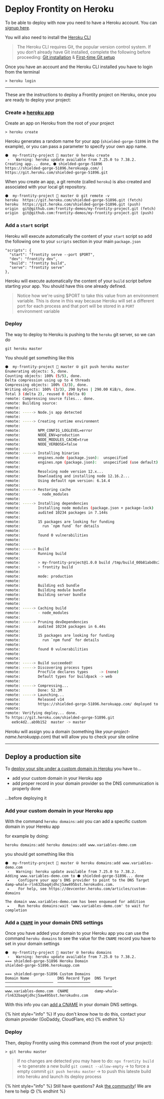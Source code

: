 # Deploy Frontity on Heroku

To be able to deploy with now you need to have a Heroku account. You can [signup here](https://signup.heroku.com/).

You will also need to install the [Heroku CLI](https://devcenter.heroku.com/articles/getting-started-with-nodejs#set-up)

> The Heroku CLI requires Git, the popular version control system. If you don’t already have Git installed, complete the following before proceeding: [Git installation](https://git-scm.com/book/en/v2/Getting-Started-Installing-Git) & [First-time Git setup](https://git-scm.com/book/en/v2/Getting-Started-First-Time-Git-Setup)

Once you have an account and the Heroku CLI installed you have to login from the terminal 

```text
> heroku login
```

---

These are the instructions to deploy a Frontity project on Heroku, once you are ready to deploy your project:

### Create a [heroku app](https://devcenter.heroku.com/articles/getting-started-with-nodejs#deploy-the-app)

Create an app on Heroku from the root of your project

```text
> heroku create
```

Heroku generates a random name for your app (`shielded-gorge-51896` in the example), or you can pass a parameter to specify your own app name.

```text
⬢  my-frontity-project  master ⦾ heroku create
 ›   Warning: heroku update available from 7.25.0 to 7.38.2.
Creating app... done, ⬢ shielded-gorge-51896
https://shielded-gorge-51896.herokuapp.com/ | https://git.heroku.com/shielded-gorge-51896.git
```

When you create an app, a git remote (called `heroku`) is also created and associated with your local git repository.

```
⬢  my-frontity-project  master ⦾ git remote -v
heroku	https://git.heroku.com/shielded-gorge-51896.git (fetch)
heroku	https://git.heroku.com/shielded-gorge-51896.git (push)
origin	git@github.com:frontity-demos/my-frontity-project.git (fetch)
origin	git@github.com:frontity-demos/my-frontity-project.git (push)
```

### Add a `start` script

Heroku will execute automatically the content of your `start` script so add the following one to your `scripts` section in your main `package.json`

```
"scripts": {
  "start": "frontity serve --port $PORT",
  "dev": "frontity dev",
  "build": "frontity build",
  "serve": "frontity serve"
},
```

Heroku will execute automatically the content of your `build` script before starting your app. You should have this one already defined.


> Notice how we're using $PORT to take this value from an environment variable. This is done in this way because Heroku will set a different port for each process and that port will be stored in a `PORT` environment variable

### Deploy

The way to deploy to Heroku is pushing to the `heroku` git server, so we can do

```text
git heroku master
```

You should get something like this 

```sh
⬢  my-frontity-project  master ⦾ git push heroku master
Enumerating objects: 5, done.
Counting objects: 100% (5/5), done.
Delta compression using up to 4 threads
Compressing objects: 100% (3/3), done.
Writing objects: 100% (3/3), 290 bytes | 290.00 KiB/s, done.
Total 3 (delta 2), reused 0 (delta 0)
remote: Compressing source files... done.
remote: Building source:
remote:
remote: -----> Node.js app detected
remote:
remote: -----> Creating runtime environment
remote:
remote:        NPM_CONFIG_LOGLEVEL=error
remote:        NODE_ENV=production
remote:        NODE_MODULES_CACHE=true
remote:        NODE_VERBOSE=false
remote:
remote: -----> Installing binaries
remote:        engines.node (package.json):  unspecified
remote:        engines.npm (package.json):   unspecified (use default)
remote:
remote:        Resolving node version 12.x...
remote:        Downloading and installing node 12.16.2...
remote:        Using default npm version: 6.14.4
remote:
remote: -----> Restoring cache
remote:        - node_modules
remote:
remote: -----> Installing dependencies
remote:        Installing node modules (package.json + package-lock)
remote:        audited 10234 packages in 7.144s
remote:
remote:        15 packages are looking for funding
remote:          run `npm fund` for details
remote:
remote:        found 0 vulnerabilities
remote:
remote:
remote: -----> Build
remote:        Running build
remote:
remote:        > my-frontity-project@1.0.0 build /tmp/build_00b81abd8c2a36d3f2525857753e0188
remote:        > frontity build
remote:
remote:        mode: production
remote:
remote:        Building es5 bundle
remote:        Building module bundle
remote:        Building server bundle
remote:
remote:
remote: -----> Caching build
remote:        - node_modules
remote:
remote: -----> Pruning devDependencies
remote:        audited 10234 packages in 6.44s
remote:
remote:        15 packages are looking for funding
remote:          run `npm fund` for details
remote:
remote:        found 0 vulnerabilities
remote:
remote:
remote: -----> Build succeeded!
remote: -----> Discovering process types
remote:        Procfile declares types     -> (none)
remote:        Default types for buildpack -> web
remote:
remote: -----> Compressing...
remote:        Done: 52.3M
remote: -----> Launching...
remote:        Released v14
remote:        https://shielded-gorge-51896.herokuapp.com/ deployed to Heroku
remote:
remote: Verifying deploy... done.
To https://git.heroku.com/shielded-gorge-51896.git
   ee9c4d2..ab9b152  master -> master
```

*Heroku* will assign you a domain (something like *your-project-name.herokuapp.com*) that will allow you to check your site online

---

## Deploy a production site

To [deploy your site under a custom domain in Heroku](https://devcenter.heroku.com/articles/custom-domains) you have to...

- add your custom domain in your Heroku app
- add proper record in your domain provider so the DNS communication is properly done

...before deploying it


### Add your custom domain in your Heroku app

With the command `heroku domains:add` you can add a specific custom domain in your Hereku app

for example by doing:

```
heroku domains:add heroku domains:add www.variables-demo.com
```

you should get something like this
```
⬢  my-frontity-project  master ⦾ heroku domains:add www.variables-demo.com
 ›   Warning: heroku update available from 7.25.0 to 7.38.2.
Adding www.variables-demo.com to ⬢ shielded-gorge-51896... done
 ▸    Configure your app's DNS provider to point to the DNS Target damp-whale-rln632baq4jdhcj5aw495bst.herokudns.com.
 ▸    For help, see https://devcenter.heroku.com/articles/custom-domains

The domain www.variables-demo.com has been enqueued for addition
 ▸    Run heroku domains:wait 'www.variables-demo.com' to wait for completion
```

### Add a [`CNAME`](https://devcenter.heroku.com/articles/custom-domains) in your domain DNS settings

Once you have added your domain to your Heroku app you can use the command `heroku domains` to see the value for the `CNAME` record you have to set in your domain settings

```
⬢  my-frontity-project  master ⦾ heroku domains
 ›   Warning: heroku update available from 7.25.0 to 7.38.2.
=== shielded-gorge-51896 Heroku Domain
shielded-gorge-51896.herokuapp.com

=== shielded-gorge-51896 Custom Domains
Domain Name             DNS Record Type  DNS Target
──────────────────────  ───────────────  ─────────────────────────────────────────────────
www.variables-demo.com  CNAME            damp-whale-rln632baq4jdhcj5aw495bst.herokudns.com
```


With this info you can [add a CNAME](https://devcenter.heroku.com/articles/custom-domains) in your domain DNS settings.

{% hint style="info" %}
If you don't know how to do this, contact your domain provider (GoDaddy, CloudFlare, etc)
{% endhint %}

### Deploy

Then, deploy Frontity using this command (from the root of your project):

```text
> git heroku master
```

> If no changes are detected you may have to do:
> `npx frontity build` → to generate a new build
> `git commit --allow-empty` → to force a empty commit
> `git push heroku master` → to push this lateste build into heroku and launch its deploy process


{% hint style="info" %}
Still have questions? Ask [the community](https://community.frontity.org/)! We are here to help 😊
{% endhint %}
